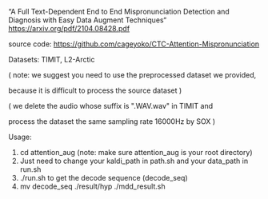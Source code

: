 “A Full Text-Dependent End to End Mispronunciation Detection and Diagnosis with Easy Data Augment Techniques“
https://arxiv.org/pdf/2104.08428.pdf



source code: https://github.com/cageyoko/CTC-Attention-Mispronunciation



Datasets: TIMIT, L2-Arctic 

( note: we suggest you need to use the preprocessed dataset we provided,

because it is difficult to process the source dataset )

( we delete the audio whose suffix is ".WAV.wav"  in TIMIT and 

process the dataset the same sampling rate 16000Hz by SOX )



Usage: 
1. cd attention_aug   (note: make sure attention_aug is your root directory)
2. Just need to change your kaldi_path in path.sh and your data_path in run.sh
3. ./run.sh  to get the decode sequence (decode_seq)
4. mv decode_seq ./result/hyp
   ./mdd_result.sh


